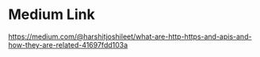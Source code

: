 # Medium Link 

https://medium.com/@harshitjoshileet/what-are-http-https-and-apis-and-how-they-are-related-41697fdd103a